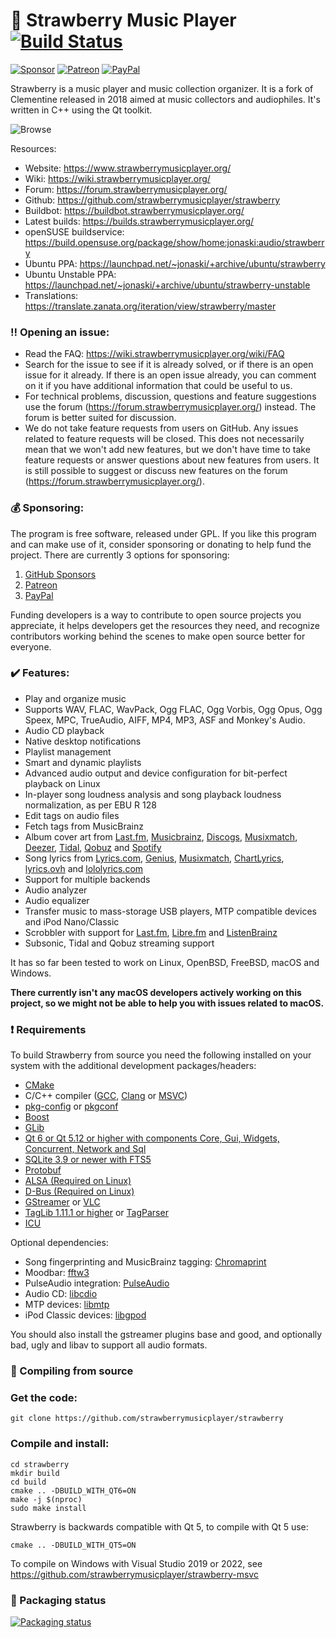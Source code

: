 :strawberry: Strawberry Music Player [![Build Status](https://github.com/strawberrymusicplayer/strawberry/workflows/build/badge.svg)](https://github.com/strawberrymusicplayer/strawberry/actions)
=======================
[![Sponsor](https://img.shields.io/badge/-Sponsor-green?logo=github)](https://github.com/sponsors/jonaski)
[![Patreon](https://img.shields.io/badge/patreon-donate-green.svg)](https://patreon.com/jonaskvinge)
[![PayPal](https://img.shields.io/badge/Donate-PayPal-green.svg)](https://paypal.me/jonaskvinge)

Strawberry is a music player and music collection organizer. It is a fork of Clementine released in 2018 aimed at music collectors and audiophiles. It's written in C++ using the Qt toolkit.

![Browse](https://raw.githubusercontent.com/strawberrymusicplayer/strawberry/master/data/screenshot/screenshot.png)

Resources:

  * Website: https://www.strawberrymusicplayer.org/
  * Wiki: https://wiki.strawberrymusicplayer.org/
  * Forum: https://forum.strawberrymusicplayer.org/
  * Github: https://github.com/strawberrymusicplayer/strawberry
  * Buildbot: https://buildbot.strawberrymusicplayer.org/
  * Latest builds: https://builds.strawberrymusicplayer.org/
  * openSUSE buildservice: https://build.opensuse.org/package/show/home:jonaski:audio/strawberry
  * Ubuntu PPA: https://launchpad.net/~jonaski/+archive/ubuntu/strawberry
  * Ubuntu Unstable PPA: https://launchpad.net/~jonaski/+archive/ubuntu/strawberry-unstable
  * Translations: https://translate.zanata.org/iteration/view/strawberry/master

### :bangbang: Opening an issue:

* Read the FAQ: https://wiki.strawberrymusicplayer.org/wiki/FAQ
* Search for the issue to see if it is already solved, or if there is an open issue for it already. If there is an open issue already, you can comment on it if you have additional information that could be useful to us.
* For technical problems, discussion, questions and feature suggestions use the forum (https://forum.strawberrymusicplayer.org/) instead. The forum is better suited for discussion.
* We do not take feature requests from users on GitHub. Any issues related to feature requests will be closed. This does not necessarily mean that we won't add new features, but we don't have time to take feature requests or answer questions about new features from users. It is still possible to suggest or discuss new features on the forum (https://forum.strawberrymusicplayer.org/).

### :moneybag:	Sponsoring:

The program is free software, released under GPL. If you like this program and can make use of it, consider sponsoring or donating to help fund the project.
There are currently 3 options for sponsoring:

1. [GitHub Sponsors](https://github.com/sponsors/jonaski)
2. [Patreon](https://www.patreon.com/jonaskvinge)
3. [PayPal](https://paypal.me/jonaskvinge)

Funding developers is a way to contribute to open source projects you appreciate, it helps developers get the resources they need, and recognize contributors working behind the scenes to make open source better for everyone.

### :heavy_check_mark: Features:

  * Play and organize music
  * Supports WAV, FLAC, WavPack, Ogg FLAC, Ogg Vorbis, Ogg Opus, Ogg Speex, MPC, TrueAudio, AIFF, MP4, MP3, ASF and Monkey's Audio.
  * Audio CD playback
  * Native desktop notifications
  * Playlist management
  * Smart and dynamic playlists
  * Advanced audio output and device configuration for bit-perfect playback on Linux
  * In-player song loudness analysis and song playback loudness normalization, as per EBU R 128
  * Edit tags on audio files
  * Fetch tags from MusicBrainz
  * Album cover art from [Last.fm](https://www.last.fm/), [Musicbrainz](https://musicbrainz.org/), [Discogs](https://www.discogs.com/), [Musixmatch](https://www.musixmatch.com/), [Deezer](https://www.deezer.com/), [Tidal](https://www.tidal.com/), [Qobuz](https://www.qobuz.com/) and [Spotify](https://www.spotify.com/)
  * Song lyrics from [Lyrics.com](https://www.lyrics.com/), [Genius](https://genius.com/), [Musixmatch](https://www.musixmatch.com/), [ChartLyrics](http://www.chartlyrics.com/), [lyrics.ovh](https://lyrics.ovh/) and [lololyrics.com](https://www.lololyrics.com/)
  * Support for multiple backends
  * Audio analyzer
  * Audio equalizer
  * Transfer music to mass-storage USB players, MTP compatible devices and iPod Nano/Classic
  * Scrobbler with support for [Last.fm](https://www.last.fm/), [Libre.fm](https://libre.fm/) and [ListenBrainz](https://listenbrainz.org/)
  * Subsonic, Tidal and Qobuz streaming support


It has so far been tested to work on Linux, OpenBSD, FreeBSD, macOS and Windows.

**There currently isn't any macOS developers actively working on this project, so we might not be able to help you with issues related to macOS.**

### :heavy_exclamation_mark: Requirements

To build Strawberry from source you need the following installed on your system with the additional development packages/headers:

* [CMake](https://cmake.org/)
* C/C++ compiler ([GCC](https://gcc.gnu.org/), [Clang](https://clang.llvm.org/) or [MSVC](https://visualstudio.microsoft.com/vs/features/cplusplus/))
* [pkg-config](https://www.freedesktop.org/wiki/Software/pkg-config/) or [pkgconf](https://github.com/pkgconf/pkgconf)
* [Boost](https://www.boost.org/)
* [GLib](https://developer.gnome.org/glib/)
* [Qt 6 or Qt 5.12 or higher with components Core, Gui, Widgets, Concurrent, Network and Sql](https://www.qt.io/)
* [SQLite 3.9 or newer with FTS5](https://www.sqlite.org)
* [Protobuf](https://developers.google.com/protocol-buffers/)
* [ALSA (Required on Linux)](https://www.alsa-project.org/)
* [D-Bus (Required on Linux)](https://www.freedesktop.org/wiki/Software/dbus/)
* [GStreamer](https://gstreamer.freedesktop.org/) or [VLC](https://www.videolan.org)
* [TagLib 1.11.1 or higher](https://www.taglib.org/) or [TagParser](https://github.com/Martchus/tagparser)
* [ICU](https://unicode-org.github.io/icu/)

Optional dependencies:

* Song fingerprinting and MusicBrainz tagging: [Chromaprint](https://acoustid.org/chromaprint)
* Moodbar: [fftw3](http://www.fftw.org/)
* PulseAudio integration: [PulseAudio](https://www.freedesktop.org/wiki/Software/PulseAudio/?)
* Audio CD: [libcdio](https://www.gnu.org/software/libcdio/)
* MTP devices: [libmtp](http://libmtp.sourceforge.net/)
* iPod Classic devices: [libgpod](http://www.gtkpod.org/libgpod/)

You should also install the gstreamer plugins base and good, and optionally bad, ugly and libav to support all audio formats.

### :wrench:	Compiling from source

### Get the code:

    git clone https://github.com/strawberrymusicplayer/strawberry

### Compile and install:

    cd strawberry
    mkdir build
    cd build
    cmake .. -DBUILD_WITH_QT6=ON
    make -j $(nproc)
    sudo make install

Strawberry is backwards compatible with Qt 5, to compile with Qt 5 use:

    cmake .. -DBUILD_WITH_QT5=ON

To compile on Windows with Visual Studio 2019 or 2022, see https://github.com/strawberrymusicplayer/strawberry-msvc

### :penguin:	Packaging status

[![Packaging status](https://repology.org/badge/vertical-allrepos/strawberry.svg?exclude_unsupported=1)](https://repology.org/metapackage/strawberry/versions)
